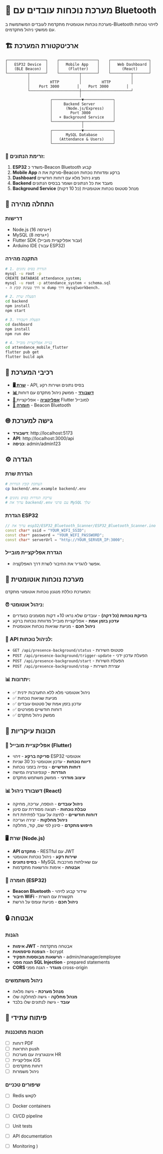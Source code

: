 # 🏢 מערכת נוכחות עובדים עם Bluetooth

מערכת נוכחות אוטומטית מתקדמת לעובדים המשתמשת ב-Bluetooth לזיהוי נוכחות עם ממשקי ניהול מתקדמים.

## 🏗️ ארכיטקטורת המערכת

```
┌─────────────────┐    ┌─────────────────┐    ┌─────────────────┐
│   ESP32 Device  │    │   Mobile App    │    │   Web Dashboard │
│   (BLE Beacon)  │    │    (Flutter)    │    │     (React)     │
└─────────┬───────┘    └─────────┬───────┘    └─────────┬───────┘
          │                      │                      │
          │         HTTP         │         HTTP         │
          │    Port 3000        │    Port 3000        │
          └──────────────────────┼──────────────────────┘
                                 │
                    ┌─────────────▼─────────────┐
                    │     Backend Server        │
                    │      (Node.js/Express)    │
                    │        Port 3000          │
                    │   + Background Service    │
                    └─────────────┬─────────────┘
                                  │
                    ┌─────────────▼─────────────┐
                    │      MySQL Database       │
                    │   (Attendance & Users)    │
                    └───────────────────────────┘
```

### 🔄 זרימת הנתונים:
1. **ESP32** משדר כ-Beacon Bluetooth קבוע
2. **Mobile App** סורקת את ה-Beacon ברקע ומדווחת נוכחות
3. **Dashboard** מציג ניהול מלא עם דוחות חודשיים
4. **Backend** מעבד את כל הנתונים ושומר בבסיס הנתונים
5. **Background Service** מנהל סטטוס נוכחות אוטומטית (כל 10 דקות)

## 🚀 התחלה מהירה

### דרישות
- Node.js (גרסה 16+)
- MySQL (גרסה 8+)
- Flutter SDK (עבור אפליקציית מובייל)
- Arduino IDE (עבור ESP32)

### התקנה מהירה
```bash
# 1. הגדרת בסיס נתונים
mysql -u root -p
CREATE DATABASE attendance_system;
mysql -u root -p attendance_system < schema.sql
- או דרך טעינת קובץ ה dump דרך mysqlworkbench.

# 2. הפעלת שרת
cd backend
npm install
npm start

# 3. הפעלת דשבורד
cd dashboard
npm install
npm run dev

# 4. בניית אפליקציית מובייל
cd attendance_mobile_flutter
flutter pub get
flutter build apk
```

## 📁 רכיבי המערכת

- **[🖥️ שרת](backend/README.md)** - API, בסיס נתונים ושירות רקע
- **[📊 דשבורד](dashboard/README.md)** - ממשק ניהול מתקדם עם דוחות
- **[📱 אפליקציה](mobile/README.md)** - אפליקציית Flutter למובייל
- **[🔧 חומרה](ardunio/README.md)** - Beacon Bluetooth

## 🌐 גישה למערכת

- **דשבורד**: http://localhost:5173
- **API**: http://localhost:3000/api
- **כניסה**: admin/admin123

## ⚙️ הגדרה

### הגדרת שרת
```bash
# העתקת קובץ הגדרות
cp backend/.env.example backend/.env

# עריכת הגדרות בסיס נתונים
# ערוך את backend/.env עם פרטי MySQL שלך
```

### הגדרת ESP32
```cpp
// ערוך את esp32/ESP32_Bluetooth_Scanner/ESP32_Bluetooth_Scanner.ino
const char* ssid = "YOUR_WIFI_SSID";
const char* password = "YOUR_WIFI_PASSWORD";
const char* serverUrl = "http://YOUR_SERVER_IP:3000";
```

### הגדרת אפליקציית מובייל
- אפשר להגדיר את החיבור לשרת דרך האפלקציה.
## 🤖 מערכת נוכחות אוטומטית

המערכת כוללת מנגנון נוכחות אוטומטי מתקדם:

### ⏰ ניהול אוטומטי:
- **בדיקת נוכחות (כל דקה)** - עובדים שלא נראו 10+ דקות מסומנים כנעדרים
- **עדכון בזמן אמת** - אפליקציית מובייל מדווחת נוכחות ברקע
- **ניהול חכם** - מניעת שגיאות נוכחות אוטומטית

### 🔧 API לניהול נוכחות:
- `GET /api/presence-background/status` - סטטוס השירות
- `POST /api/presence-background/trigger-update` - הפעלת עדכון ידני
- `POST /api/presence-background/start` - הפעלת השירות
- `POST /api/presence-background/stop` - עצירת השירות

### 📊 יתרונות:
- ✅ ניהול אוטומטי מלא ללא התערבות ידנית
- ✅ מניעת שגיאות נוכחות
- ✅ עדכון בזמן אמת של סטטוס עובדים
- ✅ דוחות חודשיים מפורטים
- ✅ ממשק ניהול מתקדם

## 🎯 תכונות עיקריות

### 📱 אפליקציית מובייל (Flutter)
- **סריקה ברקע** - זיהוי ESP32 אוטומטי
- **דיווח נוכחות** - עדכון אוטומטי כל 30 שניות
- **דוחות חודשיים** - צפייה בזמני נוכחות
- **הגדרות** - קונפיגורציה גמישה
- **עיצוב מודרני** - ממשק משתמש מתקדם

### 📊 דשבורד ניהול (React)
- **ניהול עובדים** - הוספה, עריכה, מחיקה
- **טבלת נוכחות** - תצוגה מסודרת עם סינון
- **דוחות חודשיים** - לחיצה על עובד לפתיחת דוח
- **ניהול מחלקות** - יצירה ועריכה
- **חיפוש מתקדם** - סינון לפי שם, קוד, מחלקה

### 🖥️ שרת (Node.js)
- **API מתקדם** - RESTful עם JWT
- **שירות רקע** - ניהול נוכחות אוטומטי
- **בסיס נתונים** - MySQL עם שאילתות מורכבות
- **אבטחה** - אימות והרשאות מתקדמות

### 🔧 חומרה (ESP32)
- **Beacon Bluetooth** - שידור קבוע לזיהוי
- **חיבור WiFi** - תקשורת עם השרת
- **ניהול חכם** - מניעת עומס על הרשת


## 🔒 אבטחה

### הגנות
- **אימות JWT** - אבטחה מתקדמת
- **הצפנת סיסמאות** - bcrypt
- **הרשאות מבוססות תפקיד** - admin/manager/employee
- **הגנה מפני SQL Injection** - prepared statements
- **CORS מוגדר** - הגנה מפני cross-origin

### ניהול משתמשים
- **מנהל מערכת** - גישה מלאה
- **מנהל מחלקה** - גישה למחלקה שלו
- **עובד** - גישה לנתונים שלו בלבד

## 🚀 פיתוח עתידי

### תכונות מתוכננות
- [ ] דוחות PDF
- [ ] התראות push
- [ ] אינטגרציה עם מערכות HR
- [ ] אפליקציית iOS
- [ ] דוחות מתקדמים
- [ ] ניהול משמרות

### שיפורים טכניים
- [ ] Redis לקאש
- [ ] Docker containers
- [ ] CI/CD pipeline
- [ ] Unit tests
- [ ] API documentation
- [ ] Monitoring
)

